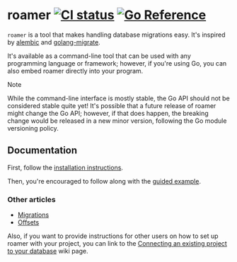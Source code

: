 # roamer [![CI status](https://github.com/thatoddmailbox/roamer/workflows/CI/badge.svg)](https://github.com/thatoddmailbox/roamer/actions) [![Go Reference](https://pkg.go.dev/badge/github.com/thatoddmailbox/roamer.svg)](https://pkg.go.dev/github.com/thatoddmailbox/roamer)

`roamer` is a tool that makes handling database migrations easy. It's inspired by [alembic](https://alembic.sqlalchemy.org) and [golang-migrate](https://github.com/golang-migrate/migrate).

It's available as a command-line tool that can be used with any programming language or framework; however, if you're using Go, you can also embed roamer directly into your program.

> [!Note]
> While the command-line interface is mostly stable, the Go API should not be considered stable quite yet! It's possible that a future release of roamer might change the Go API; however, if that does happen, the breaking change would be released in a new minor version, following the Go module versioning policy.

## Documentation
First, follow the [installation instructions](https://github.com/thatoddmailbox/roamer/wiki/Installation).

Then, you're encouraged to follow along with the [guided example](https://github.com/thatoddmailbox/roamer/wiki/A-guided-example).

### Other articles
* [Migrations](https://github.com/thatoddmailbox/roamer/wiki/Migrations)
* [Offsets](https://github.com/thatoddmailbox/roamer/wiki/Offsets)

Also, if you want to provide instructions for other users on how to set up roamer with your project, you can link to the [Connecting an existing project to your database](https://github.com/thatoddmailbox/roamer/wiki/Connecting-an-existing-project-to-your-database) wiki page.